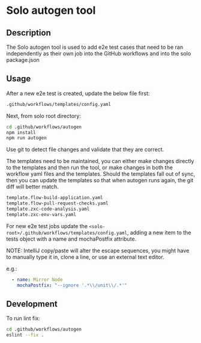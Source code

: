 # Solo autogen tool

## Description

The Solo autogen tool is used to add e2e test cases that need to be ran independently as their own job into the GitHub workflows and into the solo package.json

## Usage

After a new e2e test is created, update the below file first:

```bash
.github/workflows/templates/config.yaml
```

Next, from solo root directory:

```bash
cd .github/workflows/autogen
npm install
npm run autogen
```

Use git to detect file changes and validate that they are correct.

The templates need to be maintained, you can either make changes directly to the templates and then run the tool, or make changes in both the workflow yaml files and the templates.  Should the templates fall out of sync, then you can update the templates so that when autogen runs again, the git diff will better match.

```bash
template.flow-build-application.yaml
template.flow-pull-request-checks.yaml
template.zxc-code-analysis.yaml
template.zxc-env-vars.yaml
```

For new e2e test jobs update the `<solo-root>/.github/workflows/templates/config.yaml`, adding a new item to the tests object with a name and mochaPostfix attribute.

NOTE: IntelliJ copy/paste will alter the escape sequences, you might have to manually type it in, clone a line, or use an external text editor.

e.g.:

```yaml
  - name: Mirror Node
    mochaPostfix: "--ignore '.*\\/unit\\/.*'"

```

## Development

To run lint fix:

```bash
cd .github/workflows/autogen
eslint --fix .
```
